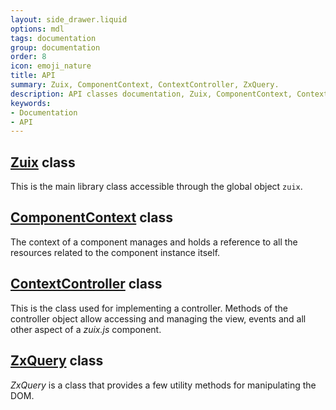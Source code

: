 ```yaml
---
layout: side_drawer.liquid
options: mdl
tags: documentation
group: documentation
order: 8
icon: emoji_nature
title: API
summary: Zuix, ComponentContext, ContextController, ZxQuery.
description: API classes documentation, Zuix, ComponentContext, ContextController, ZxQuery.
keywords:
- Documentation
- API
---
```

## [Zuix](zuix/Zuix) class

This is the main library class accessible through the global object `zuix`.

## [ComponentContext](zuix/ComponentContext) class

The context of a component manages and holds a reference to all the resources
related to the component instance itself.

## [ContextController](zuix/ContextController) class

This is the class used for implementing a controller.
Methods of the controller object allow accessing and managing the view,
events and all other aspect of a *zuix.js* component.

## [ZxQuery](helpers/ZxQuery) class

*ZxQuery* is a class that provides a few utility methods for manipulating the DOM.

<!--

TODO: ...

## [Logger](helpers/Logger) class

...


## [Localizer](localizer/Localizer) class

...

-->
